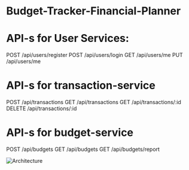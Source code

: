 # Budget-Tracker-Financial-Planner
# API-s for User Services: 
POST /api/users/register
POST /api/users/login
GET /api/users/me
PUT /api/users/me

# API-s for transaction-service
POST /api/transactions
GET /api/transactions
GET /api/transactions/:id
DELETE /api/transactions/:id

# API-s for budget-service
POST /api/budgets
GET /api/budgets
GET /api/budgets/report



![Architecture](https://github.com/user-attachments/assets/1714586c-15d4-44ce-a1d0-4132acfe2e33)
